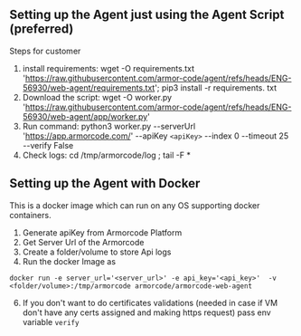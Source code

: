 ## Setting up the Agent just using the Agent Script (preferred)
Steps for customer
1. install requirements: wget -O requirements.txt 'https://raw.githubusercontent.com/armor-code/agent/refs/heads/ENG-56930/web-agent/requirements.txt'; pip3 install -r requirements. txt
2. Download the script: wget -O worker.py 'https://raw.githubusercontent.com/armor-code/agent/refs/heads/ENG-56930/web-agent/app/worker.py'
3. Run command: python3 worker.py --serverUrl 'https://app.armorcode.com/' --apiKey `<apiKey>` --index 0 --timeout 25 --verify False
4. Check logs: cd /tmp/armorcode/log ; tail -F *


## Setting up the Agent with Docker
This is a docker image which can run on any OS supporting docker containers.

1. Generate apiKey from Armorcode Platform
3. Get Server Url of the Armorcode
4. Create a folder/volume to store Api logs 
5. Run the docker Image as 
```commandline
docker run -e server_url='<server_url>' -e api_key='<api_key>'  -v <folder/volume>:/tmp/armorcode armorcode/armorcode-web-agent
```
6. If you don't want to do certificates validations (needed in case if VM don't have any certs assigned and making https request) pass env variable
    ``verify`` 